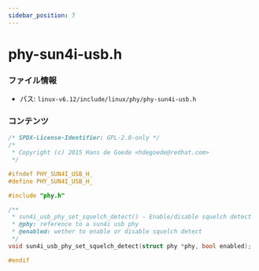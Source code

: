 ```yaml
---
sidebar_position: 7
---
```

# phy-sun4i-usb.h

### ファイル情報

- パス: `linux-v6.12/include/linux/phy/phy-sun4i-usb.h`

### コンテンツ

```h
/* SPDX-License-Identifier: GPL-2.0-only */
/*
 * Copyright (c) 2015 Hans de Goede <hdegoede@redhat.com>
 */

#ifndef PHY_SUN4I_USB_H_
#define PHY_SUN4I_USB_H_

#include "phy.h"

/**
 * sun4i_usb_phy_set_squelch_detect() - Enable/disable squelch detect
 * @phy: reference to a sun4i usb phy
 * @enabled: wether to enable or disable squelch detect
 */
void sun4i_usb_phy_set_squelch_detect(struct phy *phy, bool enabled);

#endif

```
